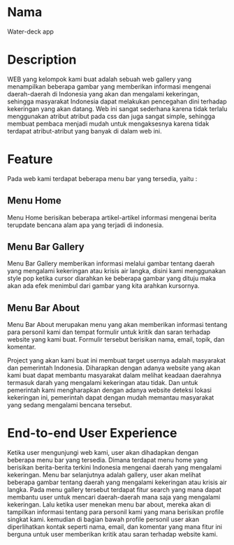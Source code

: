 # Nama
Water-deck app

# Description
WEB yang kelompok kami buat adalah sebuah web gallery yang menampilkan beberapa gambar yang memberikan informasi mengenai daerah-daerah di Indonesia yang akan dan mengalami kekeringan, sehingga masyarakat Indonesia dapat melakukan pencegahan dini terhadap kekeringan yang akan datang. Web ini sangat sederhana karena tidak terlalu menggunakan atribut atribut pada css dan juga sangat simple, sehingga membuat pembaca menjadi mudah untuk mengaksesnya karena tidak terdapat atribut-atribut yang banyak di dalam web ini.

# Feature 
Pada web kami terdapat beberapa menu bar yang tersedia, yaitu :
## Menu Home
Menu Home berisikan beberapa artikel-artikel informasi mengenai berita terupdate bencana alam apa yang terjadi di indonesia.
## Menu Bar Gallery
Menu Bar Gallery memberikan informasi melalui gambar tentang daerah yang mengalami kekeringan atau krisis air langka, disini kami menggunakan style pop ketika cursor diarahkan ke beberapa gambar yang dituju maka akan ada efek menimbul dari gambar yang kita arahkan kursornya.
## Menu Bar About
Menu Bar About merupakan menu yang akan memberikan informasi tentang para personil kami dan tempat formulir untuk kritik dan saran terhadap website yang kami buat. Formulir tersebut berisikan nama, email, topik, dan komentar.

Project yang akan kami buat ini membuat target usernya adalah masyarakat dan pemerintah Indonesia. Diharapkan dengan adanya website yang akan kami buat dapat membantu masyarakat dalam melihat keadaan daerahnya termasuk darah yang mengalami kekeringan atau tidak. Dan untuk pemerintah kami mengharapkan dengan adanya website deteksi lokasi kekeringan ini, pemerintah dapat dengan mudah memantau masyarakat yang sedang mengalami bencana tersebut.  

# End-to-end User Experience
Ketika user mengunjungi web kami, user akan dihadapkan dengan beberapa menu bar yang tersedia. Dimana terdapat menu home yang berisikan berita-berita terkini Indonesia mengenai daerah yang mengalami kekeringan. Menu bar selanjutnya adalah gallery, user akan melihat beberapa gambar tentang daerah yang mengalami kekeringan atau krisis air langka. Pada menu gallery tersebut terdapat fitur search yang mana dapat membantu user untuk mencari daerah-daerah mana saja yang mengalami kekeringan. Lalu ketika user menekan menu bar about, mereka akan di tampilkan informasi tentang para personil kami yang mana berisikan profile singkat kami. kemudian di bagian bawah profile personil user akan diperlihatkan kontak seperti nama, email, dan komentar yang mana fitur ini berguna untuk user memberikan kritik atau saran terhadap website kami. 
